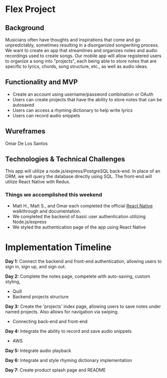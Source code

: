 # Flex Project 

## Background 

Musicians often have thoughts and inspirations that come and go unpredictably, sometimes resulting in a disorganized songwriting process.  We want to create an app that streamlines and organizes notes and audio recordings used to create songs.  Our mobile app will allow registered users to organize a song into "projects", each being able to store notes that are specific to lyrics, chords, song structure, etc., as well as audio ideas.


## Functionality and MVP 

* Create an account using username/password combination or OAuth
* Users can create projects that have the ability to store notes that can be autosaved
* Users can access a rhyming dictionary to help write lyrics 
* Users can record audio snippets 

## Wureframes

Omar De Los Santos

## Technologies & Technical Challenges 

This app will utilize a node.js/express/PostgreSQL back-end. In place of an ORM, we will query the database directly using SQL.  The front-end will utilize React Native with Redux.  

### Things we accomplished this weekend
* Matt H., Matt S., and Omar each completed the official [React Native](https://facebook.github.io/react-native/) walkthrough and documentation. 
* We completed the backend of basic user authentication utilizing Node.js/express 
* We styled the authentication page of the app using React Native 

# Implementation Timeline 
**Day 1:** Connect the backend and front-end authentication, allowing users to sign in, sign up, and sign out. 

**Day 2:** Complete the notes page, compelete with auto-saving, custom styling, 
* Quill 
* Backend projects structure

**Day 3:** Create the 'projects' index page, allowing users to save notes under named projects. Also allows for navigation via swiping. 
* Connecting back-end and front-end 

**Day 4:** Integrate the ability to record and save audio snippets
* AWS 

**Day 5:** Integrate audio playback

**Day 6:** Integrate and style rhyming dictionary implementation 

**Day 7:** Create product splash page and README





